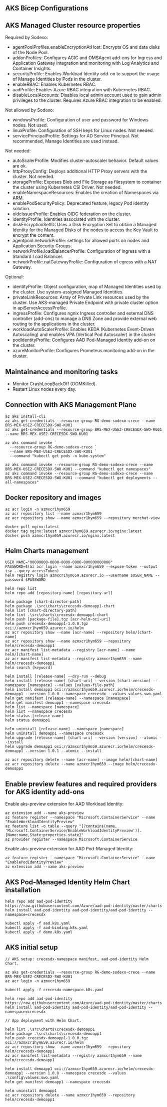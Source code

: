 AKS Bicep Configurations
------------------------

## AKS Managed Cluster resource properties

Required by Sodexo:

* agentPoolProfiles.enableEncryptionAtHost: Encrypts OS and data disks of the Node Pool.
* addonProfiles: Configures AGIC and OMSAgent add-ons for Ingress and Application Gateway integration and monitoring with Log Analytics and Container Insights.
* securityProfile: Enables Workload Identity add-on to support the usage of Manage Identities by Pods in the cluster.
* enableRBAC: Enables Kubernetes RBAC.
* aadProfile: Enables Azure RBAC integration with Kubernetes RBAC.
* disableLocalAccounts: Disables local admin account used to gain admin privileges to the cluster. Requires Azure RBAC integration to be enabled.

Not allowed by Sodexo:

* windowsProfile: Configuration of user and password for Windows nodes. Not used.
* linuxProfile: Configuration of SSH keys for Linux nodes. Not needed.
* servicePrincipalProfile: Settings for AD Service Principal. Not recommended, Manage Identities are used instead.

Not needed:

* autoScalerProfile: Modifies cluster-autoscaler behavior. Default values are ok.
* httpProxyConfig: Deploys additional HTTP Proxy servers with the cluster. Not needed.
* storageProfile: Exposes Blob and File Storage as filesystem to container the cluster using Kubernetes CSI Driver. Not needed.
* enableNamespaceResources: Enables the creation of Namespaces via ARM.
* enablePodSecurityPolicy: Deprecated feature, legacy Pod identity solution.
* oidcIssuerProfile: Enables OIDC federation on the cluster.
* identityProfile: Identities associated with the cluster.
* diskEncryptionSetID: Uses a Disk Encryption Set to obtain a Managed Identity for the Managed Disks of the nodes to access the Key Vault to encrypt the content.
* agentpool.networkProfile: settings for allowed ports on nodes and Application Security Groups.
* networkProfile.loadBalancerProfile: Configuration of ingress with a Standard Load Balancer.
* networkProfile.natGatewayProfile: Configuration of egress with a NAT Gateway.

Optional:

* identityProfile: Object configuration, map of Managed Identities used by the cluster. Use system-assigned Managed Identities.
* privateLinkResources: Array of Private Link resources used by the cluster. Use AKS-managed Private Endpoint with private cluster option in apiServerAccessProfile.
* ingressProfile: Configures ngnix Ingress controller and external DNS controller (add-ons) to manage a DNS Zone and provide external web routing to the applications in the cluster.
* workloadAutoScalerProfile: Enables KEDA (Kubernetes Event-Driven Autoscaling) and enables VPA (Vertical Pod Autoscaler) in the cluster.
* podIdentityProfile: Configures AAD Pod-Managed Identity add-on on the cluster.
* azureMonitorProfile: Configures Prometeus monitoring add-on in the cluster.

## Maintainance and monitoring tasks

* Monitor CrashLoopBackOff (OOMKilled).
* Restart Linux nodes every day.

## Connection with AKS Management Plane

```
az aks install-cli
az aks get-credentials --resource-group RG-demo-sodexo-crece --name BRS-MEX-USE2-CRECESDX-SWO-KU01
az aks get-credentials --resource-group BRS-MEX-USE2-CRECESDX-SWO-RG01 --name BRS-MEX-USE2-CRECESDX-SWO-KU01
```

```
az aks command invoke `
  --resource-group RG-demo-sodexo-crece `
  --name BRS-MEX-USE2-CRECESDX-SWO-KU01 `
  --command "kubectl get pods -n kube-system"

az aks command invoke --resource-group RG-demo-sodexo-crece --name BRS-MEX-USE2-CRECESDX-SWO-KU01 --command "kubectl get namespaces"
az aks command invoke --resource-group RG-demo-sodexo-crece --name BRS-MEX-USE2-CRECESDX-SWO-KU01 --command "kubectl get deployments --all-namespaces"
```

## Docker repository and images

```
az acr login -n azmxcr1hym659
az acr repository list --name azmxcr1hym659
az acr repository show --name azmxcr1hym659 --repository merchat-view
```

```
docker pull nginx:latest
docker tag nginx:latest azmxcr1hym659.azurecr.io/nginx:latest
docker push azmxcr1hym659.azurecr.io/nginx:latest
```

## Helm Charts management

```
USER_NAME="00000000-0000-0000-0000-000000000000"
PASSWORD=$(az acr login --name azmxcr1hym659 --expose-token --output tsv --query accessToken)
helm registry login azmxcr1hym659.azurecr.io --username $USER_NAME --password $PASSWORD
```

```
helm repo list
helm repo add [repository-name] [repository-url]

helm package [chart-director-path]
helm package .\src\charts\crecesdx-demoapp1-chart
helm lint [chart-directory-path]
helm lint .\src\charts\crecesdx-demoapp1-chart
helm push [package-file].tgz [acr-helm-oci-uri]
helm push crecesdx-demoapp1-1.0.0.tgz oci://azmxcr1hym659.azurecr.io/helm
az acr repository show --name [acr-name] --repository helm/[chart-name]
az acr repository show --name azmxcr1hym659 --repository helm/crecesdx-demoapp1
az acr manifest list-metadata --registry [acr-name] --name helm/[chart-name]
az acr manifest list-metadata --registry azmxcr1hym659 --name helm/crecesdx-demoapp1
helm search [keyword]

helm install [release-name] --dry-run --debug
helm install [release-name] [chart-uri] --version [chart-version] --namespace [namespace] --values [values-file-path]
helm install demoapp1 oci://azmxcr1hym659.azurecr.io/helm/crecesdx-demoapp1 --version 1.0.0 --namespace crecesdx --values values.swo.yaml
helm get manifest [release-name] --namespace [namespace]
helm get manifest demoapp1 --namespace crecesdx
helm list --namespace [namespace]
helm list --namespace crecesdx
helm status [release-name]
helm status demoapp1

helm uninstall [release-name] --namespace [namespace]
helm uninstall demoapp1 --namespace crecesdx
helm upgrade [release-name] [chart-uri] --version [version] --atomic --install
helm upgrade demoapp1 oci://azmxcr1hym659.azurecr.io/helm/crecesdx-demoapp1 --version 1.0.1 --atomic --install

az acr repository delete --name [acr-name] --image helm/[chart-name]
az acr repository delete --name azmxcr1hym659 --image helm/crecesdx-demoapp1
```

## Enable preview features and required providers for AKS identity add-ons

Enable aks-preview extension for AAD Workload Identity:

```
az extension add --name aks-preview
az feature register --namespace "Microsoft.ContainerService" --name "EnableWorkloadIdentityPreview"
az feature list -o table --query "[?contains(name, 'Microsoft.ContainerService/EnableWorkloadIdentityPreview')].{Name:name,State:properties.state}"
az provider register --namespace Microsoft.ContainerService
```

Enable aks-preview extension for AAD Pod-Managed Identity:

```
az feature register --namespace "Microsoft.ContainerService" --name "EnablePodIdentityPreview"
az extension add --name aks-preview
```

## AKS Pod-Managed Identity Helm Chart installation

```
helm repo add aad-pod-identity https://raw.githubusercontent.com/Azure/aad-pod-identity/master/charts
helm install aad-pod-identity aad-pod-identity/aad-pod-identity --namespace=crecesdx

kubectl apply -f aad.k8s.yaml
kubectl apply -f aad-binding.k8s.yaml
kubectl apply -f demo.k8s.yaml
```

## AKS initial setup

```
// AKS setup: crecesdx-namespace manifest, aad-pod-identity Helm Chart.

az aks get-credentials --resource-group RG-demo-sodexo-crece --name BRS-MEX-USE2-CRECESDX-SWO-KU01
az acr login -n azmxcr1hym659

kubectl apply -f crecesdx-namespace.k8s.yaml

helm repo add aad-pod-identity https://raw.githubusercontent.com/Azure/aad-pod-identity/master/charts
helm install aad-pod-identity aad-pod-identity/aad-pod-identity --namespace=crecesdx

// App deployment with Helm Chart.

helm lint .\src\charts\crecesdx-demoapp1
helm package .\src\charts\crecesdx-demoapp1
helm push crecesdx-demoapp1-1.0.0.tgz oci://azmxcr1hym659.azurecr.io/helm
az acr repository show --name azmxcr1hym659 --repository helm/crecesdx-demoapp1
az acr manifest list-metadata --registry azmxcr1hym659 --name helm/crecesdx-demoapp1

helm install demoapp1 oci://azmxcr1hym659.azurecr.io/helm/crecesdx-demoapp1 --version 1.0.0 --namespace crecesdx --values .\config\values.swo.yaml
helm get manifest demoapp1 --namespace crecesdx

helm uninstall demoapp1
az acr repository delete --name azmxcr1hym659 --repository helm/crecesdx-demoapp1
```